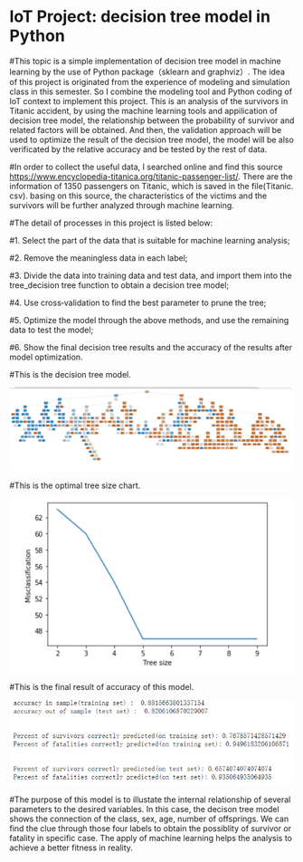# IoT Project: decision tree model in Python


#This topic is a simple implementation of decision tree model in machine learning by the use of Python package（sklearn and graphviz）. The idea of this project is originated from the experience of modeling and simulation class in this semester. So I combine the modeling tool and Python coding of IoT context to implement this project. This is an analysis of the survivors in Titanic accident, by using the machine learning tools and appilication of decision tree model, the relationship between the probability of survivor and related factors will be obtained. And then, the validation approach will be used to optimize the result of the decision tree model, the model will be also verificated by the relative accuracy and be tested by the rest of data. 

#In order to collect the useful data, I searched online and find this source https://www.encyclopedia-titanica.org/titanic-passenger-list/. There are the information of 1350 passengers on Titanic, which is saved in the file(Titanic. csv). basing on this source, the characteristics of the victims and the survivors will be further analyzed through machine learning. 

#The detail of processes in this project is listed below:

#1. Select the part of the data that is suitable for machine learning analysis; 

#2. Remove the meaningless data in each label;

#3. Divide the data into training data and test data, and import them into the tree_decision tree function to obtain a decision tree model;

#4. Use cross‐validation to find the best parameter to prune the tree;

#5. Optimize the model through the above methods, and use the remaining data to test the model;

#6. Show the final decision tree results and the accuracy of the results after model optimization.

#This is the decision tree model.

![image](https://github.com/Yuxuan291/ee629/blob/main/be6d689ff917d143f054cf8efbeb637.png)

#This is the optimal tree size chart.

![image](https://github.com/Yuxuan291/ee629/blob/main/09bec02344cfcbcaea307d9e9bc1cfc.png)

#This is the final result of accuracy of this model.

![image](https://github.com/Yuxuan291/ee629/blob/main/2f2e7d797dd7d1f6a7c74110a6a7a69.png)

#The purpose of this model is to illustate the internal relationship of several parameters to the desired variables. In this case, the decison tree model shows the connection of the class, sex, age, number of offsprings. We can find the clue through those four labels to obtain the possiblity of survivor or fatality in specific case. The apply of machine learning helps the analysis to achieve a better fitness in reality.
